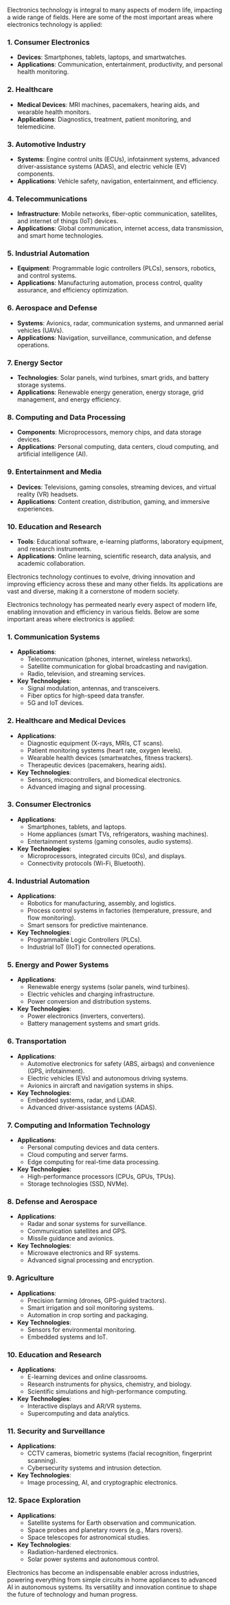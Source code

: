 Electronics technology is integral to many aspects of modern life, impacting a wide range of fields. Here are some of the most important areas where electronics technology is applied:

### 1. **Consumer Electronics**
- **Devices**: Smartphones, tablets, laptops, and smartwatches.
- **Applications**: Communication, entertainment, productivity, and personal health monitoring.

### 2. **Healthcare**
- **Medical Devices**: MRI machines, pacemakers, hearing aids, and wearable health monitors.
- **Applications**: Diagnostics, treatment, patient monitoring, and telemedicine.

### 3. **Automotive Industry**
- **Systems**: Engine control units (ECUs), infotainment systems, advanced driver-assistance systems (ADAS), and electric vehicle (EV) components.
- **Applications**: Vehicle safety, navigation, entertainment, and efficiency.

### 4. **Telecommunications**
- **Infrastructure**: Mobile networks, fiber-optic communication, satellites, and internet of things (IoT) devices.
- **Applications**: Global communication, internet access, data transmission, and smart home technologies.

### 5. **Industrial Automation**
- **Equipment**: Programmable logic controllers (PLCs), sensors, robotics, and control systems.
- **Applications**: Manufacturing automation, process control, quality assurance, and efficiency optimization.

### 6. **Aerospace and Defense**
- **Systems**: Avionics, radar, communication systems, and unmanned aerial vehicles (UAVs).
- **Applications**: Navigation, surveillance, communication, and defense operations.

### 7. **Energy Sector**
- **Technologies**: Solar panels, wind turbines, smart grids, and battery storage systems.
- **Applications**: Renewable energy generation, energy storage, grid management, and energy efficiency.

### 8. **Computing and Data Processing**
- **Components**: Microprocessors, memory chips, and data storage devices.
- **Applications**: Personal computing, data centers, cloud computing, and artificial intelligence (AI).

### 9. **Entertainment and Media**
- **Devices**: Televisions, gaming consoles, streaming devices, and virtual reality (VR) headsets.
- **Applications**: Content creation, distribution, gaming, and immersive experiences.

### 10. **Education and Research**
- **Tools**: Educational software, e-learning platforms, laboratory equipment, and research instruments.
- **Applications**: Online learning, scientific research, data analysis, and academic collaboration.

Electronics technology continues to evolve, driving innovation and improving efficiency across these and many other fields. Its applications are vast and diverse, making it a cornerstone of modern society.

Electronics technology has permeated nearly every aspect of modern life, enabling innovation and efficiency in various fields. Below are some important areas where electronics is applied:

### 1. **Communication Systems**
   - **Applications**:
     - Telecommunication (phones, internet, wireless networks).
     - Satellite communication for global broadcasting and navigation.
     - Radio, television, and streaming services.
   - **Key Technologies**:
     - Signal modulation, antennas, and transceivers.
     - Fiber optics for high-speed data transfer.
     - 5G and IoT devices.

### 2. **Healthcare and Medical Devices**
   - **Applications**:
     - Diagnostic equipment (X-rays, MRIs, CT scans).
     - Patient monitoring systems (heart rate, oxygen levels).
     - Wearable health devices (smartwatches, fitness trackers).
     - Therapeutic devices (pacemakers, hearing aids).
   - **Key Technologies**:
     - Sensors, microcontrollers, and biomedical electronics.
     - Advanced imaging and signal processing.

### 3. **Consumer Electronics**
   - **Applications**:
     - Smartphones, tablets, and laptops.
     - Home appliances (smart TVs, refrigerators, washing machines).
     - Entertainment systems (gaming consoles, audio systems).
   - **Key Technologies**:
     - Microprocessors, integrated circuits (ICs), and displays.
     - Connectivity protocols (Wi-Fi, Bluetooth).

### 4. **Industrial Automation**
   - **Applications**:
     - Robotics for manufacturing, assembly, and logistics.
     - Process control systems in factories (temperature, pressure, and flow monitoring).
     - Smart sensors for predictive maintenance.
   - **Key Technologies**:
     - Programmable Logic Controllers (PLCs).
     - Industrial IoT (IIoT) for connected operations.

### 5. **Energy and Power Systems**
   - **Applications**:
     - Renewable energy systems (solar panels, wind turbines).
     - Electric vehicles and charging infrastructure.
     - Power conversion and distribution systems.
   - **Key Technologies**:
     - Power electronics (inverters, converters).
     - Battery management systems and smart grids.

### 6. **Transportation**
   - **Applications**:
     - Automotive electronics for safety (ABS, airbags) and convenience (GPS, infotainment).
     - Electric vehicles (EVs) and autonomous driving systems.
     - Avionics in aircraft and navigation systems in ships.
   - **Key Technologies**:
     - Embedded systems, radar, and LiDAR.
     - Advanced driver-assistance systems (ADAS).

### 7. **Computing and Information Technology**
   - **Applications**:
     - Personal computing devices and data centers.
     - Cloud computing and server farms.
     - Edge computing for real-time data processing.
   - **Key Technologies**:
     - High-performance processors (CPUs, GPUs, TPUs).
     - Storage technologies (SSD, NVMe).

### 8. **Defense and Aerospace**
   - **Applications**:
     - Radar and sonar systems for surveillance.
     - Communication satellites and GPS.
     - Missile guidance and avionics.
   - **Key Technologies**:
     - Microwave electronics and RF systems.
     - Advanced signal processing and encryption.

### 9. **Agriculture**
   - **Applications**:
     - Precision farming (drones, GPS-guided tractors).
     - Smart irrigation and soil monitoring systems.
     - Automation in crop sorting and packaging.
   - **Key Technologies**:
     - Sensors for environmental monitoring.
     - Embedded systems and IoT.

### 10. **Education and Research**
   - **Applications**:
     - E-learning devices and online classrooms.
     - Research instruments for physics, chemistry, and biology.
     - Scientific simulations and high-performance computing.
   - **Key Technologies**:
     - Interactive displays and AR/VR systems.
     - Supercomputing and data analytics.

### 11. **Security and Surveillance**
   - **Applications**:
     - CCTV cameras, biometric systems (facial recognition, fingerprint scanning).
     - Cybersecurity systems and intrusion detection.
   - **Key Technologies**:
     - Image processing, AI, and cryptographic electronics.

### 12. **Space Exploration**
   - **Applications**:
     - Satellite systems for Earth observation and communication.
     - Space probes and planetary rovers (e.g., Mars rovers).
     - Space telescopes for astronomical studies.
   - **Key Technologies**:
     - Radiation-hardened electronics.
     - Solar power systems and autonomous control.

Electronics has become an indispensable enabler across industries, powering everything from simple circuits in home appliances to advanced AI in autonomous systems. Its versatility and innovation continue to shape the future of technology and human progress.
